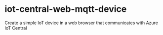# iot-central-web-mqtt-device
Create a simple IoT device in a web browser that communicates with Azure IoT Central

